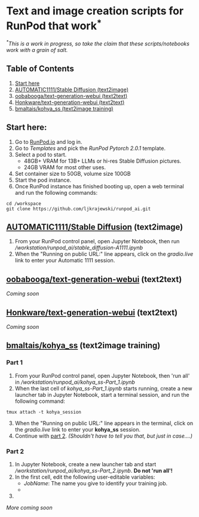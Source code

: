 # Text and image creation scripts for RunPod that work<sup>*</sup>
_<sup>*</sup>This is a work in progress, so take the claim that these scripts/notebooks work with a grain of salt._
## Table of Contents
1. [Start here](#start-here)
2. [AUTOMATIC1111/Stable Diffusion (text2image)](#automatic1111stable-diffusion-text2image)
3. [oobabooga/text-generation-webui (text2text)](#oobaboogatext-generation-webui-text2text)
4. [Honkware/text-generation-webui (text2text)](#honkwaretext-generation-webui-text2text)
5. [bmaltais/kohya_ss (text2image training)](#bmaltaiskohya_ss-text2image-training)
## Start here:
1. Go to [RunPod.io](https://runpod.io) and log in.
2. Go to _Templates_ and pick the _RunPod Pytorch 2.0.1_ template.
3. Select a pod to start.  
    - 48GB+ VRAM for 13B+ LLMs or hi-res Stable Diffusion pictures.
    - 24GB VRAM for most other uses.
4. Set container size to 50GB, volume size 100GB
5. Start the pod instance.
6. Once RunPod instance has finished booting up, open a web terminal and run the following commands:
```
cd /workspace
git clone https://github.com/ljkrajewski/runpod_ai.git
```
## [AUTOMATIC1111/Stable Diffusion](https://github.com/AUTOMATIC1111/stable-diffusion-webui) (text2image)
1. From your RunPod control panel, open Jupyter Notebook, then run _/workstation/runpod_ai/stable_diffusion-A1111.ipynb_
2. When the "Running on public URL:" line appears, click on the _gradio.live_ link to enter your Automatic 1111 session.
## [oobabooga/text-generation-webui](https://github.com/oobabooga/text-generation-webui) (text2text)
_Coming soon_
## [Honkware/text-generation-webui](https://github.com/Honkware/text-generation-webui) (text2text)
_Coming soon_
## [bmaltais/kohya_ss](https://github.com/bmaltais/kohya_ss) (text2image training)
### Part 1
1. From your RunPod control panel, open Jupyter Notebook, then 'run all' in _/workstation/runpod_ai/kohya_ss-Part_1.ipynb_
2. When the last cell of _kohya_ss-Part_1.ipynb_ starts running, create a new launcher tab in Jupyter Notebook, start a terminal session, and run the following command:
```
tmux attach -t kohya_session
```
3. When the "Running on public URL:" line appears in the terminal, click on the _gradio.live_ link to enter your __kohya_ss__ session.
4. Continue with [part 2](#part-2). _(Shouldn't have to tell you that, but just in case....)_
### Part 2
1. In Jupyter Notebook, create a new launcher tab and start _/workstation/runpod_ai/kohya_ss-Part_2.ipynb_.  __Do not 'run all'!__
2. In the first cell, edit the following user-editable variables:
    - _JobName_: The name you give to identify your training job.
    - 
3.

_More coming soon_
